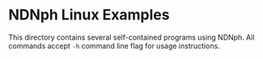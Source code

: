 # NDNph Linux Examples

This directory contains several self-contained programs using NDNph.
All commands accept `-h` command line flag for usage instructions.
